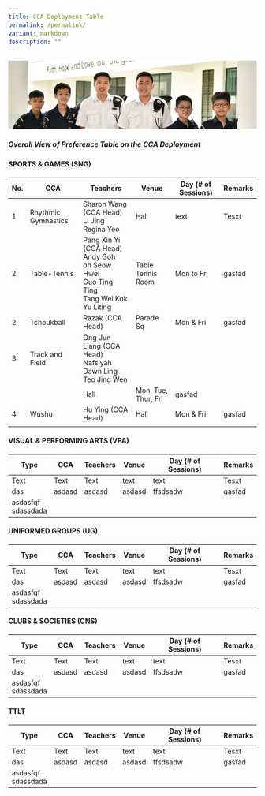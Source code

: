 ```yaml
---
title: CCA Deployment Table
permalink: /permalink/
variant: markdown
description: ""
---
```

![](/images/Website%20Banners%20Subpage/948x260%20masterhead%20-%20Co%20Curricular%20Activities4.jpg)

  ##### Overall View of Preference Table on the CCA Deployment
	
#### 	SPORTS &amp; GAMES (SNG)

| No. | CCA | Teachers | Venue | Day (# of Sessions) | Remarks |
| ----- | ----- | ----- | ---- | --- | --- |
| 1 | Rhythmic Gymnastics | Sharon Wang (CCA Head)<br>Li Jing<br>Regina Yeo| Hall | text |  Tesxt |<br>
|2      |Table-Tennis| Pang Xin Yi (CCA Head)<br>Andy Goh<br>oh Seow Hwei<br>Guo Ting Ting<br>Tang Wei Kok<br>Yu Liting | Table Tennis Room |Mon to Fri|gasfad|
|2      |Tchoukball |Razak (CCA Head) |Parade Sq|Mon &amp; Fri|gasfad|
|3      |Track and Field|Ong Jun Liang (CCA Head)<br>Nafsiyah<br>Dawn Ling<br>Teo Jing Wen<br>
| | |Hall|Mon, Tue, Thur, Fri|gasfad|
|4      |Wushu|Hu Ying (CCA Head)|Hall|Mon &amp; Fri|gasfad|
|   |   |   |    |




#### 	VISUAL &amp; PERFORMING ARTS (VPA)

| Type | CCA | Teachers | Venue | Day (# of Sessions) | Remarks |
| ----- | ----- | ----- | ---- | --- | --- |
| Text     | Text     | Text     | text | text |  Tesxt |<br>
|das|asdasd|asdasd|asdasd|ffsdsadw|gasfad|
|asdasfqf<br>sdassdada|



#### 	UNIFORMED GROUPS (UG)

| Type | CCA | Teachers | Venue | Day (# of Sessions) | Remarks |
| ----- | ----- | ----- | ---- | --- | --- |
| Text     | Text     | Text     | text | text |  Tesxt |<br>
|das|asdasd|asdasd|asdasd|ffsdsadw|gasfad|
|asdasfqf<br>sdassdada|



#### 	CLUBS &amp; SOCIETIES (CNS)
| Type | CCA | Teachers | Venue | Day (# of Sessions) | Remarks |
| ----- | ----- | ----- | ---- | --- | --- |
| Text     | Text     | Text     | text | text |  Tesxt |<br>
|das|asdasd|asdasd|asdasd|ffsdsadw|gasfad|
|asdasfqf<br>sdassdada|




#### 	TTLT
| Type | CCA | Teachers | Venue | Day (# of Sessions) | Remarks |
| ----- | ----- | ----- | ---- | --- | --- |
| Text     | Text     | Text     | text | text |  Tesxt |<br>
|das|asdasd|asdasd|asdasd|ffsdsadw|gasfad|
|asdasfqf<br>sdassdada|
